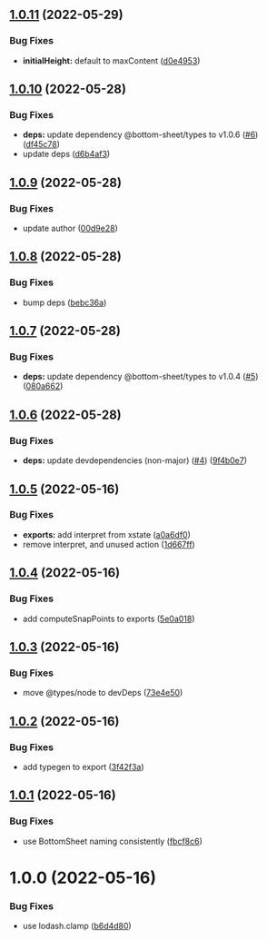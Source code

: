 ## [1.0.11](https://github.com/bottom-sheet/state-machine/compare/v1.0.10...v1.0.11) (2022-05-29)


### Bug Fixes

* **initialHeight:** default to maxContent ([d0e4953](https://github.com/bottom-sheet/state-machine/commit/d0e495398da833daf37566ba6645d021e7472b26))

## [1.0.10](https://github.com/bottom-sheet/state-machine/compare/v1.0.9...v1.0.10) (2022-05-28)


### Bug Fixes

* **deps:** update dependency @bottom-sheet/types to v1.0.6 ([#6](https://github.com/bottom-sheet/state-machine/issues/6)) ([df45c78](https://github.com/bottom-sheet/state-machine/commit/df45c7865d0839d294402df1cca19ec0c820dbec))
* update deps ([d6b4af3](https://github.com/bottom-sheet/state-machine/commit/d6b4af3967de9f5c50e7acd47c4cabbddd9e4469))

## [1.0.9](https://github.com/bottom-sheet/state-machine/compare/v1.0.8...v1.0.9) (2022-05-28)


### Bug Fixes

* update author ([00d9e28](https://github.com/bottom-sheet/state-machine/commit/00d9e28275a0f0781cb0cc080490031b3ae11b61))

## [1.0.8](https://github.com/bottom-sheet/state-machine/compare/v1.0.7...v1.0.8) (2022-05-28)


### Bug Fixes

* bump deps ([bebc36a](https://github.com/bottom-sheet/state-machine/commit/bebc36a35a8229bd5dfa4b9dec912259c46ec98d))

## [1.0.7](https://github.com/bottom-sheet/state-machine/compare/v1.0.6...v1.0.7) (2022-05-28)


### Bug Fixes

* **deps:** update dependency @bottom-sheet/types to v1.0.4 ([#5](https://github.com/bottom-sheet/state-machine/issues/5)) ([080a662](https://github.com/bottom-sheet/state-machine/commit/080a662f279b57efaa3d76c89bca2165cfae5d1e))

## [1.0.6](https://github.com/bottom-sheet/state-machine/compare/v1.0.5...v1.0.6) (2022-05-28)


### Bug Fixes

* **deps:** update devdependencies (non-major) ([#4](https://github.com/bottom-sheet/state-machine/issues/4)) ([9f4b0e7](https://github.com/bottom-sheet/state-machine/commit/9f4b0e73a508ebef50b23b920bfd52e4b31dde1a))

## [1.0.5](https://github.com/bottom-sheet/state-machine/compare/v1.0.4...v1.0.5) (2022-05-16)


### Bug Fixes

* **exports:** add interpret from xstate ([a0a6df0](https://github.com/bottom-sheet/state-machine/commit/a0a6df0a81d0dc6cc3716306ff6d6cbf98698d31))
* remove interpret, and unused action ([1d667ff](https://github.com/bottom-sheet/state-machine/commit/1d667ff8f65e19ae1bee3398c55732286d928bea))

## [1.0.4](https://github.com/bottom-sheet/state-machine/compare/v1.0.3...v1.0.4) (2022-05-16)


### Bug Fixes

* add computeSnapPoints to exports ([5e0a018](https://github.com/bottom-sheet/state-machine/commit/5e0a018f59da4017797f52606b367fad32b02cce))

## [1.0.3](https://github.com/bottom-sheet/state-machine/compare/v1.0.2...v1.0.3) (2022-05-16)


### Bug Fixes

* move @types/node to devDeps ([73e4e50](https://github.com/bottom-sheet/state-machine/commit/73e4e5044c5af06e57edb7857332cbc47640cec4))

## [1.0.2](https://github.com/bottom-sheet/state-machine/compare/v1.0.1...v1.0.2) (2022-05-16)


### Bug Fixes

* add typegen to export ([3f42f3a](https://github.com/bottom-sheet/state-machine/commit/3f42f3a5803279ab0a4223302a1fbd173645356a))

## [1.0.1](https://github.com/bottom-sheet/state-machine/compare/v1.0.0...v1.0.1) (2022-05-16)


### Bug Fixes

* use BottomSheet naming consistently ([fbcf8c6](https://github.com/bottom-sheet/state-machine/commit/fbcf8c6870e7c6fc940da3ff24fdcc2279759998))

# 1.0.0 (2022-05-16)


### Bug Fixes

* use lodash.clamp ([b6d4d80](https://github.com/bottom-sheet/state-machine/commit/b6d4d806324bbd27b4010e2039f0bcf047d24953))
